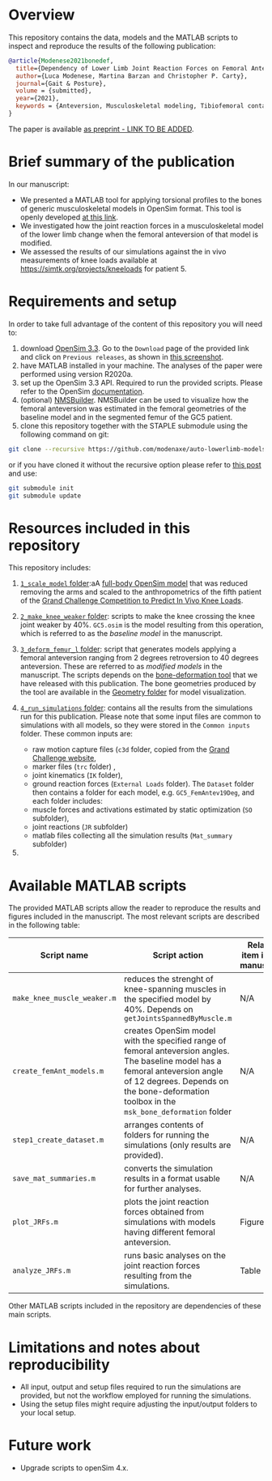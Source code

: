 # Overview

This repository contains the data, models and the MATLAB scripts to inspect and reproduce the results of the following publication:

```bibtex
@article{Modenese2021bonedef,
  title={Dependency of Lower Limb Joint Reaction Forces on Femoral Anteversion},
  author={Luca Modenese, Martina Barzan and Christopher P. Carty},
  journal={Gait & Posture},
  volume = {submitted},
  year={2021},
  keywords = {Anteversion, Musculoskeletal modeling, Tibiofemoral contact force, Knee Loading, Femur, Walking}
}
```
The paper is available [as preprint - LINK TO BE ADDED]().

# Brief summary of the publication

In our manuscript: 
* We presented a MATLAB tool for applying torsional profiles to the bones of generic musculoskeletal models in OpenSim format. This tool is openly developed [at this link](https://github.com/modenaxe/msk_bone_deformation).
* We investigated how the joint reaction forces in a musculoskeletal model of the lower limb change when the femoral anteversion of that model is modified.
* We assessed the results of our simulations against the in vivo measurements of knee loads available at https://simtk.org/projects/kneeloads for patient 5. 

# Requirements and setup

In order to take full advantage of the content of this repository you will need to:
1. download [OpenSim 3.3](https://simtk.org/projects/opensim). Go to the `Download` page of the provided link and click on `Previous releases`, as shown in [this screenshot](https://github.com/modenaxe/3d-muscles/blob/master/images/get_osim3.3.PNG).
2. have MATLAB installed in your machine. The analyses of the paper were performed using version R2020a.
3. set up the OpenSim 3.3 API. Required to run the provided scripts. Please refer to the OpenSim [documentation](https://simtk-confluence.stanford.edu/display/OpenSim/Scripting+with+Matlab).
4. (optional) [NMSBuilder](http://www.nmsbuilder.org). NMSBuilder can be used to visualize how the femoral anteversion was estimated in the femoral geometries of the baseline model and in the segmented femur of the GC5 patient.
6. clone this repository together with the STAPLE submodule using the following command on git:
```bash
git clone --recursive https://github.com/modenaxe/auto-lowerlimb-models-paper.git
```
or if you have cloned it without the recursive option please refer to [this post](https://stackoverflow.com/questions/25200231/cloning-a-git-repo-with-all-submodules) and use:
```bash
git submodule init
git submodule update
```

# Resources included in this repository
This repository includes:
1. [`1_scale_model` folder](/1_scale_model):aA [full-body OpenSim model](https://simtk.org/projects/full_body/) that was reduced removing the arms and scaled to the anthropometrics of the fifth patient of the [Grand Challenge Competition to Predict In Vivo Knee Loads](https://simtk.org/projects/kneeloads).
2. [`2_make_knee_weaker` folder](/2_make_knee_weaker): scripts to make the knee crossing the knee joint weaker by 40%. `GC5.osim` is the model resulting from this operation, which is referred to as the _baseline model_ in the manuscript.
3. [`3_deform_femur_l` folder](/3_deform_femur_l): script that generates models applying a femoral anteversion ranging from 2 degrees retroversion to 40 degrees anteversion. These are referred to as _modified models_ in the manuscript. The scripts depends on the [bone-deformation tool](https://github.com/modenaxe/msk_bone_deformation) that we have released with this publication. The bone geometries produced by the tool are available in the [Geometry folder](/3_deform_femur_l/Geometry/) for model visualization.
4. [`4_run_simulations` folder](/4_run_simulations): contains all the results from the simulations run for this publication. Please note that some input files are common to simulations with all models, so they were stored in the `Common inputs` folder. These common inputs are: 
      * raw motion capture files (`c3d` folder, copied  from the [Grand Challenge website](https://simtk.org/projects/kneeloads),
      * marker files (`trc` folder) ,
      * joint kinematics (`IK` folder), 
      * ground reaction forces (`External Loads` folder). 
 The `Dataset` folder then contains a folder for each model, e.g. `GC5_FemAntev19Deg`, and each folder includes:
      * muscle forces and activations estimated by static optimization (`SO` subfolder),
      * joint reactions (`JR` subfolder)
      * matlab files collecting all the simulation results (`Mat_summary` subfolder)

5. 

# Available MATLAB scripts

The provided MATLAB scripts allow the reader to reproduce the results and figures included in the manuscript. The most relevant scripts are described in the following table:

| Script name | Script action | Related item in the manuscript|
| --- | --- | --- |
| `make_knee_muscle_weaker.m` | reduces the strenght of knee-spanning muscles in the specified model by 40%. Depends on `getJointsSpannedByMuscle.m` | N/A |
| `create_femAnt_models.m` | creates OpenSim model with the specified range of femoral anteversion angles. The baseline model has a femoral anteversion angle of 12 degrees. Depends on the bone-deformation toolbox in the `msk_bone_deformation` folder| N/A |
| `step1_create_dataset.m` | arranges contents of folders for running the simulations (only results are provided). | N/A |
| `save_mat_summaries.m` | converts the simulation results in a format usable for further analyses. | N/A |
| `plot_JRFs.m` | plots the joint reaction forces obtained from simulations with models having different femoral anteversion. | Figure 2. |
| `analyze_JRFs.m` | runs basic analyses on the joint reaction forces resulting from the simulations. | Table 1 |

Other MATLAB scripts included in the repository are dependencies of these main scripts.

# Limitations and notes about reproducibility

* All input, output and setup files required to run the simulations are provided, but not the workflow employed for running the simulations.
* Using the setup files might require adjusting the input/output folders to your local setup.

# Future work

* Upgrade scripts to openSim 4.x.
